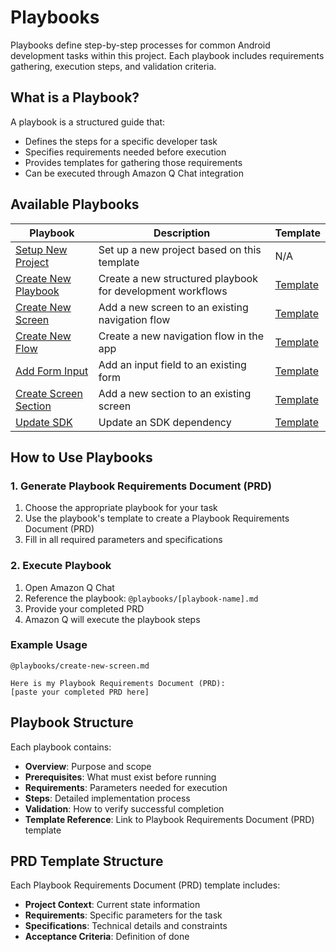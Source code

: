 # Playbooks

Playbooks define step-by-step processes for common Android development tasks within this project. Each playbook includes requirements gathering, execution steps, and validation criteria.

## What is a Playbook?

A playbook is a structured guide that:
- Defines the steps for a specific developer task
- Specifies requirements needed before execution
- Provides templates for gathering those requirements
- Can be executed through Amazon Q Chat integration

## Available Playbooks

| Playbook | Description | Template |
|----------|-------------|----------|
| [Setup New Project](setup-new-project.md) | Set up a new project based on this template | N/A |
| [Create New Playbook](create-new-playbook.md) | Create a new structured playbook for development workflows | [Template](templates/playbook-template.md) |
| [Create New Screen](create-new-screen.md) | Add a new screen to an existing navigation flow | [Template](templates/create-new-screen-prd.md) |
| [Create New Flow](create-new-flow.md) | Create a new navigation flow in the app | [Template](templates/create-new-flow-prd.md) |
| [Add Form Input](add-form-input.md) | Add an input field to an existing form | [Template](templates/add-form-input-prd.md) |
| [Create Screen Section](create-screen-section.md) | Add a new section to an existing screen | [Template](templates/create-screen-section-prd.md) |
| [Update SDK](update-sdk.md) | Update an SDK dependency | [Template](templates/update-sdk-prd.md) |

## How to Use Playbooks

### 1. Generate Playbook Requirements Document (PRD)
1. Choose the appropriate playbook for your task
2. Use the playbook's template to create a Playbook Requirements Document (PRD)
3. Fill in all required parameters and specifications

### 2. Execute Playbook
1. Open Amazon Q Chat
2. Reference the playbook: `@playbooks/[playbook-name].md`
3. Provide your completed PRD
4. Amazon Q will execute the playbook steps

### Example Usage
```
@playbooks/create-new-screen.md

Here is my Playbook Requirements Document (PRD):
[paste your completed PRD here]
```

## Playbook Structure

Each playbook contains:
- **Overview**: Purpose and scope
- **Prerequisites**: What must exist before running
- **Requirements**: Parameters needed for execution
- **Steps**: Detailed implementation process
- **Validation**: How to verify successful completion
- **Template Reference**: Link to Playbook Requirements Document (PRD) template

## PRD Template Structure

Each Playbook Requirements Document (PRD) template includes:
- **Project Context**: Current state information
- **Requirements**: Specific parameters for the task
- **Specifications**: Technical details and constraints
- **Acceptance Criteria**: Definition of done